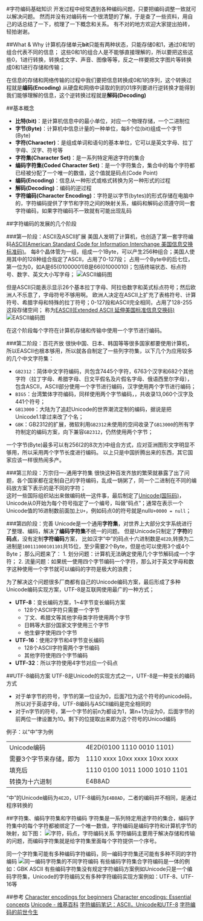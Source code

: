 #字符编码基础知识
开发过程中经常遇到各种编码问题，只要把编码调整一致就可以解决问题。
然而并没有对编码有一个很清楚的了解，于是查了一些资料，用自己的话总结了一下，梳理了一下概念和关系。
有不对的地方欢迎大家提出拍砖，轻拍谢谢。


##What & Why
计算机存储单元**bit**只能有两种状态，只能存储0和1，通过0和1的组合代表不同的信息；
这些0和1的组合人是不能够直接理解的，所以要把这些这些0，1进行转换，转换成文字、声音、图像等等，反之一样要把文字图片等转换成0和1进行存储和传输；

在信息的存储和网络传输的过程中我们要把信息转换成0和1的序列，这个转换过程就是**编码(Encoding)**
从硬盘和网络中读取的到的01序列要进行逆转换才能得到我们能够理解的信息，这个逆转换过程就是**解码(Decoding)**

##基本概念
+ **比特(bit)**：是计算机信息中的最小单位，对应一个物理存储，一个二进制位
+ **字节(Byte)**：计算机中信息计量的一种单位，每8个位(bit)组成一个字节(Byte)
+ **字符(Character)**：是组成单词和语句的基本单位，它可以是英文字母、拉丁字母、汉字、符号等
+ **字符集(Character Set)**：是一系列特定用途字符的集合
+ **编码字符集(Coded Character Set)**：是一个字符集合，集合中的每个字符都已经被分配了一个唯一的数值，这个值就是码点(Code Point)
+ **编码(Encoding)**：信息从一种形式或格式转换为另一种形式的过程
+ **解码(Decoding)**：编码的逆过程
+ **字符编码(Character Encoding)**：字符是以字节(bytes)的形式存储在电脑中的，字符编码提供了字节和字符之间的映射关系，编码和解码必须遵守同一套字符编码，如果字符编码不一致就有可能出现乱码


##字符编码的发展的几个阶段

###第一阶段：ASCII及ASCII扩展
美国人发明了计算机，也创造了第一套字符编码[ASCII(American Standard Code for Information Interchange 美国信息交换标准码)](https://zh.wikipedia.org/wiki/ASCII)。
每8个晶体管为一组，组成一个1Byte，可以产生256种组合；美国人使用其中的128种组合指定了ASCII，占用了0-127段；
占用一个Byte中的后七位，第一位为0，如A是65(01000001)B是66(01000010)；包括终端状态、标点符号、数字、英文大小写字母；
![ASCII编码图](http://www.asciima.com/img/ascii_Table2.png)

但是ASCII只能表示显示26个基本拉丁字母、阿拉伯数字和英式标点符号；然后欧洲人不乐意了，字母符号不够用啊。
欧洲人决定在ASCII上扩充了表格符号、计算符号、希腊字母和特殊的拉丁符号；0-127段和ASCII完全相同，占用了128-255这段存储空间；
称为[EASCII(Extended ASCII 延伸美国标准信息交换码)](https://zh.wikipedia.org/wiki/EASCII)
![EASCII编码图](http://images2015.cnblogs.com/blog/809218/201510/809218-20151002130810902-1753100839.jpg)

在这个阶段每个字符在计算机存储和传输中使用一个字节进行编码。


###第二阶段：百花齐放
很快中国、日本、韩国等等很多国家都要使用计算机，所以EASCII也根本够用，所以就各自制定了一些列字符集，以下几个为应用较多的几个中文字符集：

+ `GB2312`：简体中文字符编码，共包含7445个字符，6763个汉字和682个其他字符（拉丁字母、希腊字母、日文平假名及片假名字母、俄语西里尔字母），包含ASCII，ASCII部分使用一个字节进行编码，汉字使用两个字节进行编码；
+ `BIG5`：台湾繁体字符编码，同样使用两个字节编码，，共收录13,060个汉字及441个符号；
+ `GB13000`：大陆为了追赶Unicode的世界潮流定制的编码，据说是把Unicode1.1拿过来改了个名；
+ `GBK`：GB2312的扩展，微软利用`GB2312`未使用的空间收录了`GB13000`的所有字符制定的编码方案，向下兼容`GB2312`，仍然使用两个字节；

一个字节(Byte)最多可以有256(2的8次方)中组合方式，应对亚洲图形文字明显不够用，所以采用两个字节长度进行编码。
以上只是中国折腾出来的东西，其它国家应该一样很热闹多产。

###第三阶段：万宗归一-通用字符集
很快这种百发齐放的繁荣就暴露了出了问题，各个国家都在定制自己的字符编码，乱成一锅粥了，同一个二进制在不同的编码放方案下表示的是不同的字符；                                         
这时一些国际组织站出来做编码统一这件事，最后制定了[Unicode(国际码)](https://zh.wikipedia.org/wiki/Unicode)，
Unicode从0开始为每个符号指定了一个编号，叫做“码点”；通常在表示一个Unicode值的16进制数前面加上`U+`，例如码点0的符号就是null`U+0000 = null`；

###第四阶段：完善
Unicode是一个通用**字符集**，对世界上大部分文字系统进行了整理、编码，解决了**编码字符集**不统一的问题。
但是Unicode只制定了**字符**的**码点**，没有定制**字符编码**方案，
比如汉字“中”的码点十六进制数是`4E2D`,转换为二进制是`100111000101101`共15位，至少需要2个Byte，但是也可以使用3个或4个Byte；
那么问题来了：
    1. 划分问题：计算机无法确定使用几个字节解码成一个字符；
    2. 流量问题：如果统一使用四个字节编码一个字符，那么对于英文字母和数字这种使用一个字节就可以编码的字符是极大的浪费；


为了解决这个问题很多厂商都有自己的Unicode编码方案，最后形成了多种Unicode编码实现方案，UTF-8是互联网使用最广的一种方式；

+ **UTF-8**：变长编码方案，1~4字节变长编码方案
    * 128个ASCII字符只需要一个字节
    * 丁文、希腊文等其他字母类字符使用两个字节
    * 日韩等大部分国家文字使用三个字节
    * 他生僻字使用四个字节
+ **UTF-16**：使用2字节和4字节变长编码
    * 128个ASCII字符需两个字节编码
    * 其他字符使用四个字节编码
+ **UTF-32**：所以字符使用4字节对应一个码点


##UTF-8编码方案
UTF-8是Unicode的实现方式之一，UTF-8是一种变长的编码方式

+ 对于单字节的符号，字节的第一位设为0，后面7位为这个符号的unicode码，所以对于英语字母，UTF-8编码与ASCII编码是完全相同的
+ 对于n字节的符号，第一个字节的前n为都设为1，第n+1为设为0，后面字节的前两位一律设置为10。剩下的位提取出来即为这个符号的Unicod编码

例子：以“中”字为例

<table>
    <tr>
        <td>Unicode编码</td>
        <td>4E2D(0100 1110 0010 1101)</td>
    </tr>
    <tr>
        <td>需要3个字节来存储，即为</td>
        <td>1110 xxxx 10xx xxxx 10xx xxxx</td>
    </tr>
    <tr>
        <td>填充后</td>
        <td>1110 0100 1011 1000 1010 1101</td>
    </tr>
    <tr>
        <td>转换为十六进制</td>
        <td>E4B8AD</td>
    </tr>
</table>

“中”的Unicode编码为`4E2D`，UTF-8编码为`E4B8AD`，二者的编码并不相同，是通过程序转换的


##字符集、编码字符集和字符编码
字符集是一系列特定用途字符的集合，编码字符集中的每个字符都被绑定了一个唯一数值，字符编码是编码字符和计算机字节的映射，如下图：
![字符，码点，字符编码关系](https://www.w3.org/International/articles/definitions-characters/index-data/encodings-utf8.png)
字符编码主要用于解决存储和传输的问题，而编码字符集就是给字符集里面每个字符提供一个序号。

同一个字符集可能有多种编码字符编码，同一编码字符集还可能有多种不同的字符编码
![同一编码字符集的不同字符编码](https://www.w3.org/International/articles/definitions-characters/index-data/encodings.png)
有些编码字符集合字符编码是一体的例如：GBK ASCII
有些编码字符集没有规定字符编码方案例如Unicode只是一个编码字符集，Unicode的字符编码又有多种字符编码实现方案例如：UTF-8、UTF-16等


##参考
[Character encodings for beginners](https://www.w3.org/International/questions/qa-what-is-encoding)
[Character encodings: Essential concepts](https://www.w3.org/International/articles/definitions-characters)
[Unicode - 维基百科](https://zh.wikipedia.org/wiki/Unicode)
[字符编码笔记：ASCII，Unicode和UTF-8](http://www.ruanyifeng.com/blog/2007/10/ascii_unicode_and_utf-8.html)
[字符编码的前世今生](http://tgideas.qq.com/webplat/info/news_version3/804/7104/7106/m5723/201307/218730.shtml)

